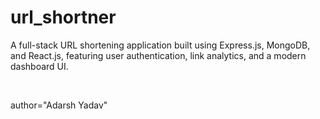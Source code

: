 # url_shortner
A full-stack URL shortening application built using Express.js, MongoDB, and React.js, featuring user authentication, link analytics, and a modern dashboard UI.

<br>

author="Adarsh Yadav"
